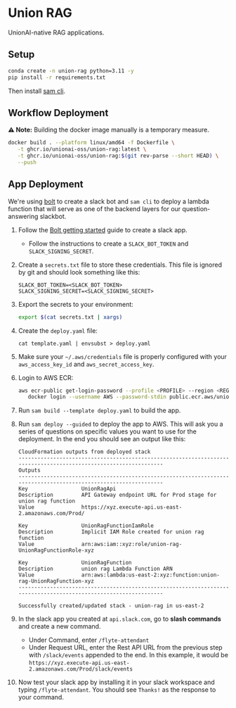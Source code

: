 # Union RAG

UnionAI-native RAG applications.

## Setup

```bash
conda create -n union-rag python=3.11 -y
pip install -r requirements.txt
```

Then install [sam cli](https://docs.aws.amazon.com/serverless-application-model/latest/developerguide/install-sam-cli.html).

## Workflow Deployment

**⚠️ Note:** Building the docker image manually is a temporary measure.

```bash
docker build . --platform linux/amd64 -f Dockerfile \
   -t ghcr.io/unionai-oss/union-rag:latest \
   -t ghcr.io/unionai-oss/union-rag:$(git rev-parse --short HEAD) \
   --push
```

## App Deployment

We're using [bolt](https://slack.dev/bolt-python) to create a slack bot and
`sam cli` to deploy a lambda function that will serve as one of the backend
layers for our question-answering slackbot.

1. Follow the [Bolt getting started](https://slack.dev/bolt-python/tutorial/getting-started)
   guide to create a slack app.
   - Follow the instructions to create a `SLACK_BOT_TOKEN` and `SLACK_SIGNING_SECRET`.
2. Create a `secrets.txt` file to store these credentials. This file is ignored by
   git and should look something like this:

   ```
   SLACK_BOT_TOKEN=<SLACK_BOT_TOKEN>
   SLACK_SIGNING_SECRET=<SLACK_SIGNING_SECRET>
   ```

3. Export the secrets to your environment:

   ```bash
   export $(cat secrets.txt | xargs)
   ```

4. Create the `deploy.yaml` file:

   ```
   cat template.yaml | envsubst > deploy.yaml
   ```

5. Make sure your `~/.aws/credentials` file is properly configured with your
   `aws_access_key_id` and `aws_secret_access_key`.
6. Login to AWS ECR:

   ```bash
   aws ecr-public get-login-password --profile <PROFILE> --region <REGION> | \
      docker login --username AWS --password-stdin public.ecr.aws/unionai
   ```

7. Run `sam build --template deploy.yaml` to build the app.
5. Run `sam deploy --guided` to deploy the app to AWS. This will ask you a
   series of questions on specific values you want to use for the deployment.
   In the end you should see an output like this:

   ```
   CloudFormation outputs from deployed stack
   -----------------------------------------------------------------------------------------------------------------
   Outputs
   -----------------------------------------------------------------------------------------------------------------
   Key                 UnionRagApi
   Description         API Gateway endpoint URL for Prod stage for union rag function
   Value               https://xyz.execute-api.us-east-2.amazonaws.com/Prod/

   Key                 UnionRagFunctionIamRole
   Description         Implicit IAM Role created for union rag function
   Value               arn:aws:iam::xyz:role/union-rag-UnionRagFunctionRole-xyz

   Key                 UnionRagFunction
   Description         union rag Lambda Function ARN
   Value               arn:aws:lambda:us-east-2:xyz:function:union-rag-UnionRagFunction-xyz
   -----------------------------------------------------------------------------------------------------------------

   Successfully created/updated stack - union-rag in us-east-2
   ```

6. In the slack app you created at `api.slack.com`, go to **slash commands**
   and create a new command.
   - Under Command, enter `/flyte-attendant`
   - Under Request URL, enter the Rest API URL from the previous step with `/slack/events`
     appended to the end. In this example, it would be `https://xyz.execute-api.us-east-2.amazonaws.com/Prod/slack/events`
7. Now test your slack app by installing it in your slack workspace and typing
   `/flyte-attendant`. You should see `Thanks!` as the response to your command.
